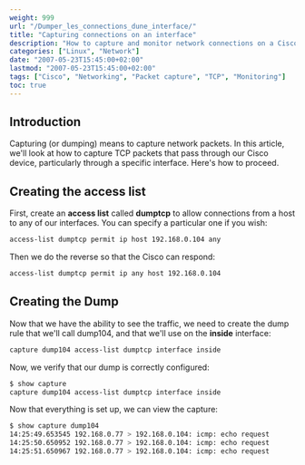 ```yaml
---
weight: 999
url: "/Dumper_les_connections_dune_interface/"
title: "Capturing connections on an interface"
description: "How to capture and monitor network connections on a Cisco interface using access lists and dumps."
categories: ["Linux", "Network"]
date: "2007-05-23T15:45:00+02:00"
lastmod: "2007-05-23T15:45:00+02:00"
tags: ["Cisco", "Networking", "Packet capture", "TCP", "Monitoring"]
toc: true
---
```


## Introduction

Capturing (or dumping) means to capture network packets. In this article, we'll look at how to capture TCP packets that pass through our Cisco device, particularly through a specific interface. Here's how to proceed.

## Creating the access list

First, create an **access list** called **dumptcp** to allow connections from a host to any of our interfaces. You can specify a particular one if you wish:

```bash
access-list dumptcp permit ip host 192.168.0.104 any
```

Then we do the reverse so that the Cisco can respond:

```bash
access-list dumptcp permit ip any host 192.168.0.104
```

## Creating the Dump

Now that we have the ability to see the traffic, we need to create the dump rule that we'll call dump104, and that we'll use on the **inside** interface:

```bash
capture dump104 access-list dumptcp interface inside
```

Now, we verify that our dump is correctly configured:

```bash
$ show capture
capture dump104 access-list dumptcp interface inside
```

Now that everything is set up, we can view the capture:

```bash
$ show capture dump104
14:25:49.653545 192.168.0.77 > 192.168.0.104: icmp: echo request
14:25:50.650952 192.168.0.77 > 192.168.0.104: icmp: echo request
14:25:51.650967 192.168.0.77 > 192.168.0.104: icmp: echo request
```
